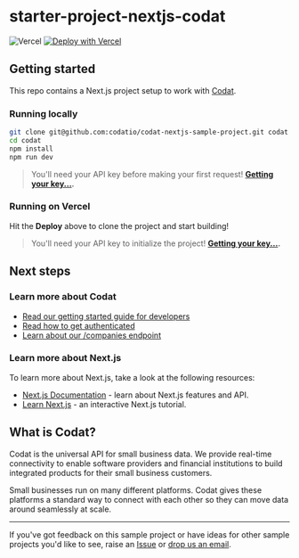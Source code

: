 # starter-project-nextjs-codat

![Vercel](https://vercelbadge.vercel.app/api/codat/codat-nextjs-sample-project)
[![Deploy with Vercel](https://vercel.com/button)](https://vercel.com/new/clone?repository-url=https%3A%2F%2Fgithub.com%2Fcodatio%2Fcodat-nextjs-sample-project&env=CODAT_API_KEY&envDescription=Your%20Codat%20API%20Key&envLink=https%3A%2F%2Fdocs.codat.io%2Freference%2Fauthentication)

## Getting started

This repo contains a Next.js project setup to work with [Codat](#what-is-codat).

### Running locally

```bash
git clone git@github.com:codatio/codat-nextjs-sample-project.git codat
cd codat
npm install
npm run dev
```

> You'll need your API key before making your first request!
> **[Getting your key...](https://docs.codat.io/reference/authentication).**

### Running on Vercel

Hit the **Deploy** above to clone the project and start building!

> You'll need your API key to initialize the project!
> **[Getting your key...](https://docs.codat.io/reference/authentication).**

## Next steps

### Learn more about Codat

- [Read our getting started guide for developers](https://docs.codat.io/docs/get-started-api)
- [Read how to get authenticated](https://docs.codat.io/reference/authentication)
- [Learn about our /companies endpoint](https://docs.codat.io/reference/listcompanies)

### Learn more about Next.js

To learn more about Next.js, take a look at the following resources:

- [Next.js Documentation](https://nextjs.org/docs) - learn about Next.js features and API.
- [Learn Next.js](https://nextjs.org/learn) - an interactive Next.js tutorial.

## What is Codat?

Codat is the universal API for small business data. We provide real-time connectivity to enable software providers and financial institutions to build integrated products for their small business customers.

Small businesses run on many different platforms. Codat gives these platforms a standard way to connect with each other so they can move data around seamlessly at scale.

---

If you've got feedback on this sample project or have ideas for other sample projects you'd like to see, raise an [Issue](https://github.com/codatio/codat-nextjs-sample-project/issues) or [drop us an email](mailto:developer-experience@codat.io).
